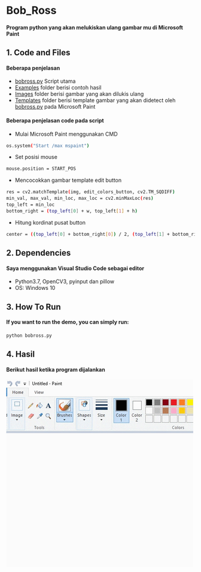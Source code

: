 # **Bob_Ross** 
#### Program python yang akan melukiskan ulang gambar mu di Microsoft Paint

## 1. Code and Files

#### Beberapa penjelasan

* [bobross.py](bobross.py) Script utama
* [Examples](Examples) folder berisi contoh hasil
* [Images](Images) folder berisi gambar yang akan dilukis ulang
* [Templates](Templates) folder berisi template gambar yang akan didetect oleh [bobross.py](bobross.py) pada Microsoft Paint

#### Beberapa penjelasan code pada script
* Mulai Microsoft Paint menggunakan CMD
```sh
os.system("Start /max mspaint")
```
* Set posisi mouse
```sh
mouse.position = START_POS
```
* Mencocokkan gambar template edit button
```sh
res = cv2.matchTemplate(img, edit_colors_button, cv2.TM_SQDIFF)
min_val, max_val, min_loc, max_loc = cv2.minMaxLoc(res)
top_left = min_loc
bottom_right = (top_left[0] + w, top_left[1] + h)
```
* Hitung kordinat pusat button
```sh
center = ((top_left[0] + bottom_right[0]) / 2, (top_left[1] + bottom_right[1]) / 2)
```


## 2. Dependencies

#### Saya menggunakan Visual Studio Code sebagai editor

* Python3.7, OpenCV3, pyinput dan pillow 
* OS: Windows 10

## 3. How To Run

#### If you want to run the demo, you can simply run:
```sh
python bobross.py
```
## 4. Hasil

#### Berikut hasil ketika program dijalankan

![](Examples/hasil.gif)
